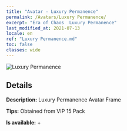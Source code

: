 ```yaml
---
title: "Avatar - Luxury Permanence"
permalink: /Avatars/Luxury Permanence/
excerpt: "Era of Chaos  Luxury Permanence"
last_modified_at: 2021-07-13
locale: en
ref: "Luxury Permanence.md"
toc: false
classes: wide
---
```

 ![Luxury Permanence](/images/a/avatarFrame_80.png)

## Details

 **Description:** Luxury Permanence Avatar Frame 

 **Tips:** Obtained from VIP 15 Pack 

 **Is available:**  + 

